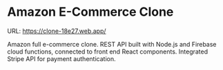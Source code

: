# Amazon E-Commerce Clone

URL: https://clone-18e27.web.app/

Amazon full e-commerce clone. REST API built with Node.js and Firebase cloud functions, connected to front end React components. Integrated Stripe API for payment authentication. 
